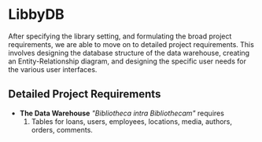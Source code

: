 # LibbyDB
After specifying the library setting, and formulating the broad project requirements, we are able to move on to detailed project requirements. This involves designing the database structure of the data warehouse, creating an Entity-Relationship diagram, and designing the specific user needs for the various user interfaces.

## Detailed Project Requirements

* **The Data Warehouse** *"Bibliotheca intra Bibliothecam"* requires
    1) Tables for loans, users, employees, locations, media, authors, orders, comments. 